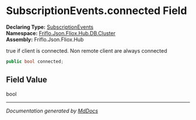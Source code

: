 ﻿<!--  
  <auto-generated>   
    The contents of this file were generated by a tool.  
    Changes to this file may be list if the file is regenerated  
  </auto-generated>   
-->

# SubscriptionEvents.connected Field

**Declaring Type:** [SubscriptionEvents](../index.md)  
**Namespace:** [Friflo.Json.Fliox.Hub.DB.Cluster](../../index.md)  
**Assembly:** Friflo.Json.Fliox.Hub

true if client is connected. Non remote client are always connected

```csharp
public bool connected;
```

## Field Value

bool

___

*Documentation generated by [MdDocs](https://github.com/ap0llo/mddocs)*
